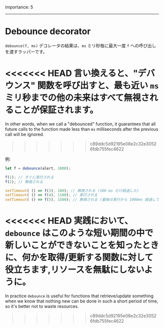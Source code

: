 importance: 5

---

# Debounce decorator

`debounce(f, ms)` デコレータの結果は、`ms` ミリ秒毎に最大一度 `f` への呼び出しを渡すラッパーです。

<<<<<<< HEAD
言い換えると、"デバウンス" 関数を呼び出すと、最も近い `ms` ミリ秒までの他の未来はすべて無視されることが保証されます。
=======
In other words, when we call a "debounced" function, it guarantees that all future calls to the function made less than `ms` milliseconds after the previous call will be ignored.
>>>>>>> c89ddc5d92195e08e2c32e30526fdb755fec4622

例:

```js no-beautify
let f = debounce(alert, 1000);

f(1); // すぐに実行される
f(2); // 無視される

setTimeout( () => f(3), 100); // 無視される (100 ms だけ経過した)
setTimeout( () => f(4), 1100); // 実行される
setTimeout( () => f(5), 1500); // 無視される (最後の実行から 1000ms 経過していない)
```

<<<<<<< HEAD
実践において、`debounce` はこのような短い期間の中で新しいことができないことを知ったときに、何かを取得/更新する関数に対して役立ちます,リソースを無駄にしないように。
=======
In practice `debounce` is useful for functions that retrieve/update something when we know that nothing new can be done in such a short period of time, so it's better not to waste resources.
>>>>>>> c89ddc5d92195e08e2c32e30526fdb755fec4622
